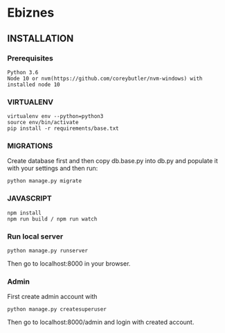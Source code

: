 # Ebiznes

## INSTALLATION

### Prerequisites
```
Python 3.6
Node 10 or nvm(https://github.com/coreybutler/nvm-windows) with installed node 10
```

### VIRTUALENV
```
virtualenv env --python=python3
source env/bin/activate
pip install -r requirements/base.txt
```

### MIGRATIONS
Create database first and then
copy db.base.py into db.py and populate it with your settings and then run:

```
python manage.py migrate
```

### JAVASCRIPT
```
npm install
npm run build / npm run watch
```

### Run local server
```
python manage.py runserver
```

Then go to localhost:8000 in your browser.

### Admin
First create admin account with
```
python manage.py createsuperuser
```

Then go to localhost:8000/admin and login with created account.
